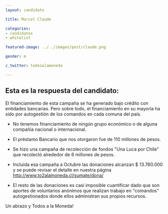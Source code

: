 ```yaml
---
layout: candidato

title: Marcel Claude

categories: 
- candidatos
- whitelist

featured-image: ../../images/post/claude.png

gender: m

c_twitter: todosalamoneda

---
```


## Esta es la respuesta del candidato:


El financiamiento de esta campaña se ha generado bajo crédito con entidades bancarias. Pero sobre todo, el financiamiento en su mayoría ha sido por autogestión de los comandos en cada comuna del país.

- No tenemos financiamiento de ningún grupo económico o de alguna compañía nacional o internacional.

- El préstamo Bancario que nos otorgaron fue de 110 millones de pesos.

- Se hizo una campaña de recolección de fondos "Una Luca por Chile" que recolectó alrededor de 6 millones de pesos.

- Incluida esa campaña a Octubre las donaciones alcanzan $ 13.760.000 y se puede revisar el detalle en nuestra página http://www.to2alamoneda.cl/sumate/dona/

- El resto de las donaciones es casi imposible cuantificar dado que son aportes de voluntarios anónimos que realizan trabajo en "comandos" autogestionados donde ellos administran sus propios recursos.

Un abrazo y Todos a la Moneda!
